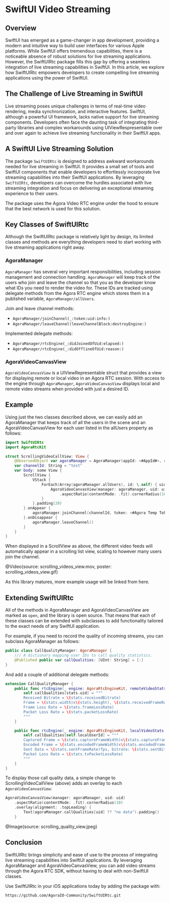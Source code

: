 # SwiftUI Video Streaming

## Overview

SwiftUI has emerged as a game-changer in app development, providing a modern and intuitive way to build user interfaces for various Apple platforms. While SwiftUI offers tremendous capabilities, there is a noticeable absence of robust solutions for live streaming applications. However, the SwiftUIRtc package fills this gap by offering a seamless integration of live streaming capabilities in SwiftUI. In this article, we explore how SwiftUIRtc empowers developers to create compelling live streaming applications using the power of SwiftUI.

## The Challenge of Live Streaming in SwiftUI

Live streaming poses unique challenges in terms of real-time video rendering, media synchronization, and interactive features. SwiftUI, although a powerful UI framework, lacks native support for live streaming components. Developers often face the daunting task of integrating third-party libraries and complex workarounds using UIViewRespresentable over and over again to achieve live streaming functionality in their SwiftUI apps.

## A SwiftUI Live Streaming Solution

The package ``SwiftUIRtc`` is designed to address awkward workarounds needed for live streaming in SwiftUI. It provides a small set of tools and SwiftUI components that enable developers to effortlessly incorporate live streaming capabilities into their SwiftUI applications. By leveraging ``SwiftUIRtc``, developers can overcome the hurdles associated with live streaming integration and focus on delivering an exceptional streaming experience to their users.

The package uses the Agora Video RTC engine under the hood to ensure that the best network is used for this solution.

## Key Classes of SwiftUIRtc

Although the SwiftUIRtc package is relatively light by design, its limited classes and methods are everything developers need to start working with live streaming applications right away.

### AgoraManager

``AgoraManager`` has several very important responsibilities, including session management and connection handling. ``AgoraManager`` will keep track of the users who join and leave the channel so that you as the developer know what IDs you need to render the video for. These IDs are tracked using delegate methods from the Agora RTC engine which stores them in a published variable, ``AgoraManager/allUsers``.

Join and leave channel methods:

- ``AgoraManager/joinChannel(_:token:uid:info:)``
- ``AgoraManager/leaveChannel(leaveChannelBlock:destroyEngine:)``

Implemented delegate methods:

- ``AgoraManager/rtcEngine(_:didJoinedOfUid:elapsed:)``
- ``AgoraManager/rtcEngine(_:didOfflineOfUid:reason:)``

### AgoraVideoCanvasView

``AgoraVideoCanvasView`` is a UIViewRepresentable struct that provides a view for displaying remote or local video in an Agora RTC session. With access to the engine through ``AgoraManager``, ``AgoraVideoCanvasView`` displays local and remote video streams when provided with just a desired ID.

## Example

Using just the two classes described above, we can easily add an AgoraManager that keeps track of all the users in the scene and an AgoraVideoCanvasView for each user listed in the allUsers property as follows:

```swift
import SwiftUIRtc
import AgoraRtcKit

struct ScrollingVideoCallView: View {
    @ObservedObject var agoraManager = AgoraManager(appId: <#AppId#>, role: .broadcaster)
    var channelId: String = "test"
    var body: some View {
        ScrollView {
            VStack {
                ForEach(Array(agoraManager.allUsers), id: \.self) { uid in
                    AgoraVideoCanvasView(manager: agoraManager, uid: uid)
                        .aspectRatio(contentMode: .fit).cornerRadius(10)
                }
            }.padding(20)
        }.onAppear {
            agoraManager.joinChannel(channelId, token: <#Agora Temp Token#>)
        }.onDisappear {
            agoraManager.leaveChannel()
        }
    }
}
```

When displayed in a ScrollView as above, the different video feeds will automatically appear in a scrolling list view, scaling to however many users join the channel.

@Video(source: scrolling_videos_view.mov, poster: scrolling_videos_view.gif)

As this library matures, more example usage will be linked from here.

## Extending SwiftUIRtc

All of the methods in AgoraManager and AgoraVideoCanvasView are marked as `open`, and the library is open source. That means that each of these classes can be extended with subclasses to add functionality tailored to the exact needs of any SwiftUI application.

For example, if you need to record the quality of incoming streams, you can subclass AgoraManager as follows:

```swift
public class CallQualityManager: AgoraManager {
    /// A dictionary mapping user IDs to call quality statistics.
    @Published public var callQualities: [UInt: String] = [:]
}
```

And add a couple of additional delegate methods:

```swift
extension CallQualityManager {
    public func rtcEngine(_ engine: AgoraRtcEngineKit, remoteVideoStats stats: AgoraRtcRemoteVideoStats) {
        self.callQualities[stats.uid] = """
        Received Bitrate = \(stats.receivedBitrate)
        Frame = \(stats.width)x\(stats.height), \(stats.receivedFrameRate)fps
        Frame Loss Rate = \(stats.frameLossRate)
        Packet Loss Rate = \(stats.packetLossRate)
        """
    }

    public func rtcEngine(_ engine: AgoraRtcEngineKit, localVideoStats stats: AgoraRtcLocalVideoStats, sourceType: AgoraVideoSourceType) {
        self.callQualities[self.localUserId] = """
        Captured Frame = \(stats.captureFrameWidth)x\(stats.captureFrameHeight), \(stats.captureFrameRate)fps
        Encoded Frame = \(stats.encodedFrameWidth)x\(stats.encodedFrameHeight), \(stats.encoderOutputFrameRate)fps
        Sent Data = \(stats.sentFrameRate)fps, bitrate: \(stats.sentBitrate)
        Packet Loss Rate = \(stats.txPacketLossRate)
        """
    }
}
```

To display those call quality data, a simple change to ScrollingVideoCallView (above) adds an overlay to each ``AgoraVideoCanvasView``:

```swift
AgoraVideoCanvasView(manager: agoraManager, uid: uid)
    .aspectRatio(contentMode: .fit).cornerRadius(10)
    .overlay(alignment: .topLeading) {
        Text(agoraManager.callQualities[uid] ?? "no data").padding()
    }
```

@Image(source: scrolling_quality_view.jpeg)

## Conclusion

SwiftUIRtc brings simplicity and ease of use to the process of integrating live streaming capabilities into SwiftUI applications. By leveraging AgoraManager and AgoraVideoCanvasView, you can add video streams through the Agora RTC SDK, without having to deal with non-SwiftUI classes.

Use SwiftUIRtc in your iOS applications today by adding the package with:

```txt
https://github.com/AgoraIO-Community/SwiftUIRtc.git
```
